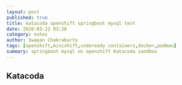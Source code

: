 ```yaml
---
layout: post
published: true
title: katacoda openshift springboot mysql test
date: 2020-03-22 03:28
category: notes
author: Swapan Chakrabarty
tags: [openshift,minishift,codeready containers,docker,podman]
summary: springboot mysql on openshift Katacoda sandbox
---   
```


## Katacoda
